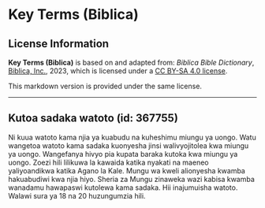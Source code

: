 # Key Terms (Biblica)

## License Information

**Key Terms (Biblica)** is based on and adapted from: _Biblica Bible Dictionary_, [Biblica, Inc.](https://www.biblica.com/), 2023, which is licensed under a [CC BY-SA 4.0 license](https://creativecommons.org/licenses/by-sa/4.0/legalcode.en).

This markdown version is provided under the same license.



--------------------------------

## Kutoa sadaka  watoto (id: 367755)

Ni kuua watoto kama njia ya kuabudu na kuheshimu miungu ya uongo. Watu wangetoa watoto kama sadaka kuonyesha jinsi walivyojitolea kwa miungu ya uongo. Wangefanya hivyo pia kupata baraka kutoka kwa miungu ya uongo. Zoezi hili lilikuwa la kawaida katika nyakati na maeneo yaliyoandikwa katika Agano la Kale. Mungu wa kweli alionyesha kwamba hakuabudiwi kwa njia hiyo. Sheria za Mungu zinaweka wazi kabisa kwamba wanadamu hawapaswi kutolewa kama sadaka. Hii inajumuisha watoto. Walawi sura ya 18 na 20 huzungumzia hili.


